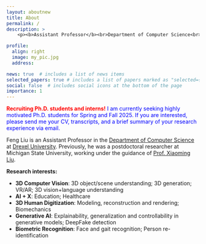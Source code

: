 ```yaml
---
layout: aboutnew
title: About
permalink: /
description: >
    <p><b>Assistant Professor</b><br>Department of Computer Science<br>Drexel University<br>liufeng2915@gmail.com; fl397@drexel.edu</p>

profile:
  align: right
  image: my_pic.jpg
  address: 

news: true  # includes a list of news items
selected_papers: true # includes a list of papers marked as "selected={true}"
social: false  # includes social icons at the bottom of the page
importance: 1
---
```


<p><font color="red"> <b>Recruiting Ph.D. students and interns!</b></font> <font color="blue">I am currently seeking highly motivated Ph.D. students for Spring and Fall 2025. If you are interested, please send me your CV, transcripts, and a brief summary of your research experience via email.</font></p> 

Feng Liu is an Assistant Professor in the <a href="https://drexel.edu/cci/academics/computer-science-department/">Department of Computer Science</a> at <a href="https://drexel.edu/">Drexel University</a>. Previously, he was a postdoctoral researcher at Michigan State University, working under the guidance of <a href="http://www.cse.msu.edu/~liuxm/index2.html">Prof. Xiaoming Liu</a>. 

**Research interests:**
<ul>
<li><b>3D Computer Vision</b>: 3D object/scene understanding; 3D generation; VR/AR; 3D vision+language understanding</li>
<li><b>AI + X</b>: Education; Healthcare</li>
<li><b>3D Human Digitization</b>: Modeling, reconstruction and rendering; Biomechanics</li>
<li><b>Generative AI</b>: Explainability, generalization and controllability in generative models; DeepFake detection</li>
<li><b>Biometric Recognition</b>: Face and gait recognition; Person re-identification</li>
</ul>

